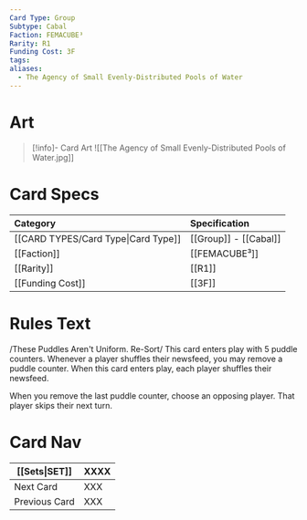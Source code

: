 ```yaml
---
Card Type: Group
Subtype: Cabal
Faction: FEMACUBE³
Rarity: R1
Funding Cost: 3F
tags: 
aliases:
  - The Agency of Small Evenly-Distributed Pools of Water
---
```

# Art

> [!info]- Card Art
> ![[The Agency of Small Evenly-Distributed Pools of Water.jpg]]

# Card Specs

| Category | Specification| 
| :--- | :--- |
| [[CARD TYPES/Card Type\|Card Type]] | [[Group]] - [[Cabal]] |  
| [[Faction]] | [[FEMACUBE³]] |  
| [[Rarity]] | [[R1]] |  
| [[Funding Cost]] | [[3F]] | 

# Rules Text  

/These Puddles Aren't Uniform. Re-Sort/ 
This card enters play with 5 puddle counters.
Whenever a player shuffles their newsfeed, you may remove a puddle counter.
When this card enters play, each player shuffles their newsfeed.

When you remove the last puddle counter, choose an opposing player.
That player skips their next turn.

# Card Nav

| [[Sets\|SET]]           | XXXX |
| ------------- | ------------------------------ |
| Next Card     | XXX |
| Previous Card | XXX |


